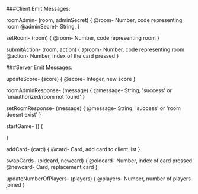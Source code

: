 ###Client Emit Messages:

roomAdmin- (room, adminSecret) {
    @room- Number, code representing room
    @adminSecret- String, 
}

setRoom- (room) {
    @room- Number, code representing room
}

submitAction- (room, action) {
    @room- Number, code representing room
    @action- Number, index of the card pressed
}

###Server Emit Messages:

updateScore- (score) {
    @score- Integer, new score 
}

roomAdminResponse- (message) {
    @message- String, 'success' or 'unauthorized/room not found'
}

setRoomResponse- (message) {
    @message- String, 'success' or 'room doesnt exist'
}

startGame- () {

}

addCard- (card) {
    @card- Card, add card to client list
}

swapCards- (oldcard, newcard) {
    @oldcard- Number, index of card pressed
    @newcard- Card, replacement card
}

updateNumberOfPlayers- (players) {
    @players- Number, number of players joined
}